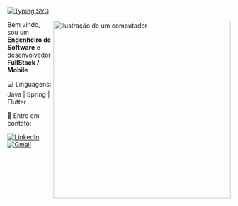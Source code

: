 [![Typing SVG](https://readme-typing-svg.demolab.com?font=Jetbrains+mono&weight=600&size=24&pause=1000&color=9D4EDD&background=FFFFFF00&random=false&width=435&lines=+Bruno+Winter+%E2%9B%84)](https://git.io/typing-svg)
 
</h1>
<img src="https://raw.githubusercontent.com/MicaelliMedeiros/micaellimedeiros/master/image/computer-illustration.png" alt="ilustração de um computador" min-width="400px" max-width="400px" width="400px" align="right" valign="top"> 
<p align="left"> 
  Bem vindo, sou um <strong>Engenheiro de Software</strong> e desenvolvedor <strong>FullStack / Mobile</strong> 
</p>

<p align="left">
  💻 Linguagens: Java | Spring | Flutter
</p>

<p align="left">
  📨 Entre em contato: <a href="https://www.linkedin.com/in/brunowinter/" title="LinkedIn">
</p>

[![LinkedIn](https://img.shields.io/badge/LinkedIn-0077B5?style=for-the-badge&logo=linkedin&logoColor=white)](https://www.linkedin.com/in/brunowinter/)
[![Gmail](https://img.shields.io/badge/Gmail-333333?style=for-the-badge&logo=gmail&logoColor=red)](mailto:brunohdwinter@gmail.com)

